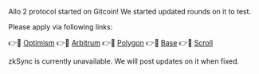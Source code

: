 Allo 2 protocol started on Gitcoin! We started updated rounds on it to test. 

Please apply via following links:

👉🔗 [Optimism](https://builder.gitcoin.co/#/chains/10/rounds/7)
👉🔗 [Arbitrum](https://builder.gitcoin.co/#/chains/42161/rounds/12)
👉🔗 [Polygon](https://builder.gitcoin.co/#/chains/137/rounds/5)
👉🔗 [Base](https://builder.gitcoin.co/#/chains/8453/rounds/5)
👉🔗 [Scroll](https://builder.gitcoin.co/#/chains/534352/rounds/3)

zkSync is currently unavailable. We will post updates on it when fixed.
